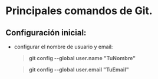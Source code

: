 # Principales comandos de Git.
## Configuración inicial:
+ configurar el nombre de usuario y email:

  > **git config --global user.name "TuNombre"**

  >**git config --global user.email "TuEmail"** 